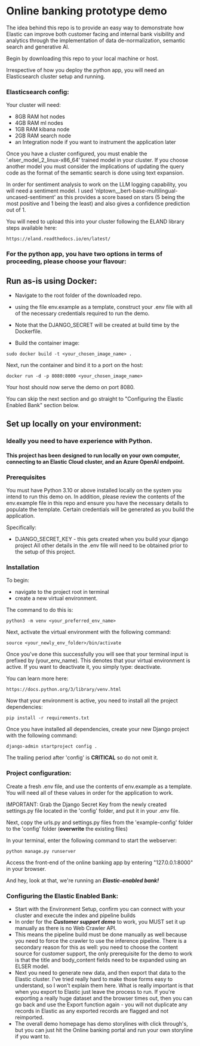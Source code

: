 # Online banking prototype demo
The idea behind this repo is to provide an easy way to demonstrate how Elastic can improve both customer facing and 
internal bank visibility and analytics through the implementation of data de-normalization, semantic search and generative AI.

Begin by downloading this repo to your local machine or host.

Irrespective of how you deploy the python app, you will need an Elasticsearch cluster setup and running.

### Elasticsearch config: 

Your cluster will need: 
- 8GB RAM hot nodes
- 4GB RAM ml nodes
- 1GB RAM kibana node
- 2GB RAM search node
- an Integration node if you want to instrument the application later

Once you have a cluster configured, you must enable the '.elser_model_2_linux-x86_64' trained model in your cluster. If you choose another model you must consider
the implications of updating the query code as the format of the semantic search is done using text expansion.

In order for sentiment analysis to work on the LLM logging capability, you will need a sentiment model. I used 'nlptown__bert-base-multilingual-uncased-sentiment'
as this provides a score based on stars (5 being the most positive and 1 being the least) and also gives a confidence prediction out of 1.

You will need to upload this into your cluster following the ELAND library steps available here:

````
https://eland.readthedocs.io/en/latest/
````

### For the python app, you have two options in terms of proceeding, please choose your flavour: 

## Run as-is using Docker:
- Navigate to the root folder of the downloaded repo.
- using the file env.example as a template, construct your .env file with all of the necessary credentials required to run the demo.
- Note that the DJANGO_SECRET will be created at build time by the Dockerfile.

- Build the container image:
````
sudo docker build -t <your_chosen_image_name> .
````
Next, run the container and bind it to a port on the host:
````
docker run -d -p 8080:8000 <your_chosen_image_name>
````

Your host should now serve the demo on port 8080.

You can skip the next section and go straight to "Configuring the Elastic Enabled Bank" section below.

## Set up locally on your environment:
### Ideally you need to have experience with Python. 
#### This project has been designed to run locally on your own computer, connecting to an Elastic Cloud cluster, and an Azure OpenAI endpoint.

### Prerequisites
You must have Python 3.10 or above installed locally on the system you intend to run this demo on. 
In addition, please review the contents of the env.example file in this repo and ensure you have the necessary details to populate the template.
Certain credentials will be generated as you build the application. 

Specifically:

- DJANGO_SECRET_KEY - this gets created when you build your django project
All other details in the .env file will need to be obtained prior to the setup of this project.

### Installation
To begin: 
- navigate to the project root in terminal 
- create a new virtual environment.

The command to do this is: 
````
python3 -m venv <your_preferred_env_name>
````

Next, activate the virtual environment with the following command: 
````
source <your_newly_env_folder>/bin/activate
````
Once you've done this successfully you will see that your terminal input is prefixed by
  (your_env_name). This denotes that your virtual environment is active. If you want to 
deactivate it, you simply type: deactivate. 

You can learn more here: 
````
https://docs.python.org/3/library/venv.html
````

Now that your environment is active, you need to install all the project dependencies:
````
pip install -r requirements.txt
````

Once you have installed all dependencies, create your new Django project with the following command:
````
django-admin startproject config .
````
The trailing period after 'config' is **CRITICAL** so do not omit it.

### Project configuration:

Create a fresh .env file, and use the contents of env.example as a template. You will need all of these values in order for the 
application to work. 

IMPORTANT: Grab the Django Secret Key from the newly created settings.py file located in the 'config' folder, and put it in your .env file.

Next, copy the urls.py and settings.py files from the 'example-config' folder to the 'config' folder (**overwrite** the existing files)

In your terminal, enter the following command to start the webserver:
````
python manage.py runserver
````
Access the front-end of the online banking app by entering "127.0.0.1:8000" in your browser. 

And hey, look at that, we're running an ***Elastic-enabled bank!***

### Configuring the Elastic Enabled Bank:

- Start with the Environment Setup, confirm you can connect with your cluster and execute the index and pipeline builds
- In order for the ***Customer support demo*** to work, you MUST set it up manually as there is no Web Crawler API.
- This means the pipeline build must be done manually as well because you need to force the crawler to use the inference pipeline. 
There is a secondary reason for this as well: you need to choose the content source for customer support, the only prerequisite for the 
demo to work is that the title and body_content fields need to be expanded using an ELSER model.
- Next you need to generate new data, and then export that data to the Elastic cluster. I've tried really hard to make those
forms easy to understand, so I won't explain them here. What is really important is that when you export to Elastic 
just leave the process to run. If you're exporting a really huge dataset and the browser times out, then you can go back and
use the Export function again - you will not duplicate any records in Elastic as any exported records are flagged and not reimported. 
- The overall demo homepage has demo storylines with click through's, but you can just hit the Online banking portal and run your own storyline if you want to.